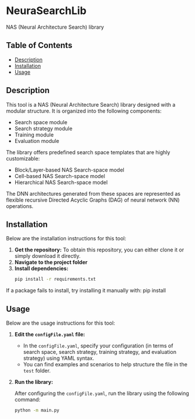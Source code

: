 # NeuraSearchLib

NAS (Neural Architecture Search) library

## Table of Contents

- [Description](#description)
- [Installation](#installation)
- [Usage](#usage)

## Description

This tool is a NAS (Neural Architecture Search) library designed with a modular structure. It is organized into the following components:

- Search space module
- Search strategy module
- Training module
- Evaluation module

The library offers predefined search space templates that are highly customizable:

- Block/Layer-based NAS Search-space model
- Cell-based NAS Search-space model
- Hierarchical NAS Search-space model

The DNN architectures generated from these spaces are represented as flexible recursive Directed Acyclic Graphs (DAG) of neural network (NN) operations.

## Installation

Below are the installation instructions for this tool:
1. **Get the repository:**
To obtain this repository, you can either clone it or simply download it directly.
3. **Navigate to the project folder**
4. **Install dependencies:**
   ```bash
   pip install -r requirements.txt
If a package fails to install, try installing it manually with:
   pip install <package-name>
   
## Usage

Below are the usage instructions for this tool:

1. **Edit the `configFile.yaml` file:**

   - In the `configFile.yaml`, specify your configuration (in terms of search space, search strategy, training strategy, and evaluation strategy) using YAML syntax.
   - You can find examples and scenarios to help structure the file in the `test` folder.

2. **Run the library:**

   After configuring the `configFile.yaml`, run the library using the following command:

   ```bash
   python -m main.py

